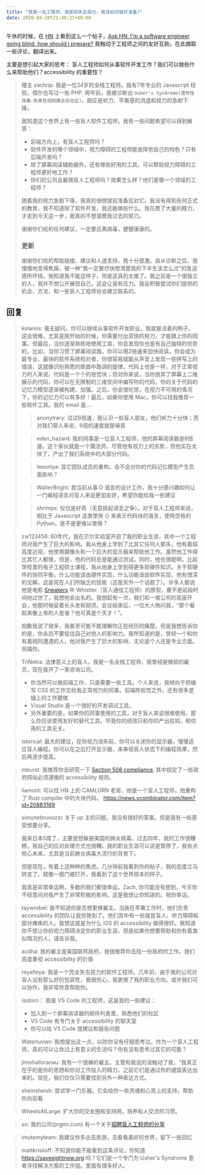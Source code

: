 ```yaml
---
title: "我是一名工程师，我即将失去视力，我该如何做好准备?"
date: 2020-04-20T21:48:27+08:00
---
```


午休的时候，在 [HN](https://news.ycombinator.com/) 上看到这么一个帖子，[Ask HN: I'm a software engineer going blind, how should I prepare?](https://news.ycombinator.com/item?id=22918980) 我触动于工程师之间的友好互助，在此摘取一些评论，翻译出来。

主要是想引起大家的思考： 盲人工程师如何从事软件开发工作？我们可以做些什么来帮助他们？accessibility 的重要性？


> 楼主 zachrip: 我是一位24岁的全栈工程师。我有7年专业的 Javascript 经验，偶尔也写过一些 PHP. 两年前，我被诊断出 `Usher's Syndrome(遗传性耳聋-色素性视网膜炎综合征)`，病征是听力、平衡感的消退和视力的急剧下降。
>
> 我知道这个世界上有一些盲人软件工程师，我有一些问题希望可以得到解答：
>
> * 前端方向上，有盲人工程师吗？
> * 软件开发的哪个领域中，视力障碍的工程师能发挥他自己的特色？只有后端开发吗？
> * 除了屏幕阅读辅助器外，还有哪些好用的工具，可以帮助视力障碍的工程师更好地工作？
> * 你们的公司会雇佣盲人工程师吗？效果怎么样？他们是哪一个领域的工程师？
>
> 随着我的视力急剧下降，我真的很想提前准备应对它。我没有得到任何正式的教育，我不知道除了软件开发，我还能做些什么。我花费了大量的精力，才走到今天这一步，我真的不想浪费我过去的努力。
>
> 谢谢你们给的任何建议，一定要远离病毒，健健康康的。
>
> ### 更新
> 谢谢你们给的帮助链接、建议和人道支持，我十分感激。自从诊断之后，我慢慢地变得焦躁，被一种“我一定要尽快想清楚我的下半生该怎么过”的急迫感所环绕。我知道我不能这样子，但是这真的太难了。我之前是一个很独立的人，我并不想公开展现自己，这会让我有压力。我会积极尝试你们提供的机会、方法，和一些盲人工程师协会建立联系的。

## 回复

> kolanos: 毫无疑问，你可以继续从事软件开发职业。我就是活着的例子。这会很难，尤其是刚开始的时候，你需要付出双倍的努力，才能跟上你的同事。但最后，当你逐渐熟练地使用工具，你会发现你也是有自己独特的优势的。比如，当你习惯了屏幕阅读器，你可以用2倍速来加快阅读。你会成为最专业、最快的软件系统校对者，你很容易就能从声音上发现一些拼写上的错误，这就像识别熟悉的歌曲中跑调的旋律。代码上也是一样，对于正常视力的人来说，代码是一个个的视觉块；但对你来说，当你放弃了屏幕上二维展示的代码，你可以在无限制的三维空间中编写你的代码，你的关于代码的记忆力模型逐渐被构建、加强。之后，你会很吃惊，在视力不可用的情况下，你的记忆力可以有多好！最后，如果你使用 Mac，你可以找我推荐一些软件工具。我的 email 是....
>> anonytrary: 试试6倍速，我认识一些盲人朋友，他们听力十分快；而对我们常人来说，6倍的速度就是噪音
>
>> eden_hazard: 我的同事是一位盲人工程师，他的屏幕阅读器是6倍速。这个家伙就是一个魔法师，尽管他有视力上的劣势，但他实在太快了，产出了我们系统中的大部分代码。
>
>> leeoniya: 其它团队成员的重构，会不会对你的代码记忆模型产生负面影响？
>
>> WalterBright: 我当前从事 D 语言的设计工作，我十分感兴趣如何让一门编程语言对盲人来说更加友好，希望你能给我一些建议
>
>> shrimpx: 仅仅是好奇（无意挑起语言之争）。对于盲人工程师来说，相比于 Javascript 这类使用 {} 来表示代码块的语言，使用空格的 Python，是不是更难以使用？

> zw123456: 80年代，我在贝尔实验室开启了我的职业生涯，其中一个工程师对我产生了巨大的影响。我从他身上学到了比其它任何人都多。他有着超高度近视，他使用摄像头和一个巨大的显示器来帮助他工作。虽然他工作得比其它人都慢，但是，他的代码总是能通过测试。同时，他也很聪明，比起学校里的电子工程硕士课程，我从他身上学到得更多软硬件知识。关于软硬件的协同平衡，什么功能该由硬件实现，什么功能该由软件实现，他有很深的见解。这是现在人们所缺乏的技能（这是另外一个话题了）。许多人都说他是电影 [Sneakers](https://www.imdb.com/title/tt0105435/) 中 Whistler（盲人通信工程师）的原型。要不是前段时间他过世了，我想他会出名的。我想起有一次，我们和一堆公司的高层开会，他那时候留着长头发和胡须。会议结束后，一位大人物问我，“那个看起来像上帝的人是谁？他可真是个天才！”。
>
> 抱歉我说了很多，我甚至可能不能理解你正在经历的痛楚。但是我想告诉你的是，你永远不要低估自己对他人的影响力。我所知道的是，曾经一个和你有着相同遭遇的人，他对我产生了巨大的影响，无论是个人还是专业方面。祝福你。

> TriNetra: 法律意义上的盲人。我是一名全栈工程师，我曾经是微软的雇员，现在我开了一家咨询公司。
> * 你当然可以做前端工作，只是需要一些工具。个人来说，我倾向于把编写 CSS 的工作交给我正常视力的同事。前端除视觉之外，还有很多逻辑上的工作要做
> * Visual Studio 是一个很好的开发调试工具。
> * 另外重要的是，如果你的同事使用的工具，对于盲人来说很难使用，那么你应该使用友好的替代工具。毕竟你的绩效只和你的产出挂钩，和你用的工具无关。

> istorical: 最大的建议，在你视力消失前，你可以关闭你的显示器，慢慢适应盲人编程。你可以在之后打开显示器，来审视盲人状态下的编程效果，然后再逐步提高。

> mburst: 我推荐你去研究一下 [Section 508 compliance](https://www.hhs.gov/web/section-508/index.html), 其中规定了一些政府网站必须遵循的 accessibility 规则。

> ilamont: 可以找 HN 上的 CAMLORN 老哥，他是一个盲人工程师，他重构了 Rust compiler 中的大块代码。 https://news.ycombinator.com/item?id=20883169

> simonebrunozzi: 关于 up 主的问题，我没有很好的答案。但是我有一些感受想要分享。
>
> 我来日本5周了，主要是想躲避美国的肺炎病毒。过去四年，我的工作很糟糕，我自己的应对处理方式也很糟。我的职业生涯可以说是暂停了，我有点担心未来，尤其是当前肺炎病毒大流行的背景下。
>
> 但是现在，有着上述种种的焦虑。几分钟前我看到你的帖子，我的态度立马转变了。就像一扇门被打开，我看到了这个世界原本的样子。
>
> 我真是非常幸运啊，多数的我们都很幸运。Zach, 你可能没有想到，今天你不经意间对我产生了非常积极的影响。这是我想让你知道的。祝你幸运。

> taywrobel: 我不知道你是否想更换雇主。当我在苹果工作时，他们负责 accessibility 的团队让我惊艳到了。他们其中有一些就是盲人、听力障碍和部分瘫痪的人。我想这就是为什么 iOS 的 accessibility 做得很好。我知道你不想让你的视力障碍决定你的职业生涯，但是如果你想要帮助和你有着类似情况的人，请告诉我。

> acdha: 我的雇主是美国联邦政府，我很推荐你去找一份政府的工作。我们高度重视 accessibility 的价值

> reyalteya: 我是一个完全失去视力的软件工程师。几年前，由于我的公司对盲人没有那么好的包容性，我很伤心，我更换了我的职业方向。或许我们可以协作，我非常热意帮助你。

> isidorn： 我是 VS Code 的工程师，这是我的一些建议：
> * 加入到一个屏幕阅读器的邮件列表里，熟悉他们的社区
> * VS Code 有专门关于 accessibility 的聊天室
> * 你可以给 VS Code 提建议和报告问题

> Waterluvian: 我想提出这一点，以防你没有仔细思考过。作为一个盲人工程师，真的可以让你过上有意义的生活吗？你有没有思考过其它的可能？

> jimohalloranau: 我有一个很棒的雇主。主管和我说的话触动了我，“我真正在乎的是你的思想和你对工作投入的精力，之前它们是通过你的键盘表达出来的。现在，我们仅仅只需要找到另外一种表达方式。

> sheinsheish: 尝试学一门乐器。它会给你一些灵魂和心灵上的支持，帮助你向前看

> WheelsAtLarge: 扩大你的交友圈和支持网，培养和人交流的习惯。

> sn: 我的公司(prgmr.com) 有一个关于[招聘盲人工程师的分享](https://www.socallinuxexpo.org/scale/17x/presentations/accidentally-accessible-mostly-foss-workflow)

> imutemyteam: 我建议你多出去旅游，去看看美好的世界，留下一些回忆

> mattkrisiloff: 不知道你能不能看到这条评论，你知道 https://savesightnow.org 吗？它们是一个专门为 Usher's Syndrome 患者寻找解决方案的工作组。里面有很多好人。
